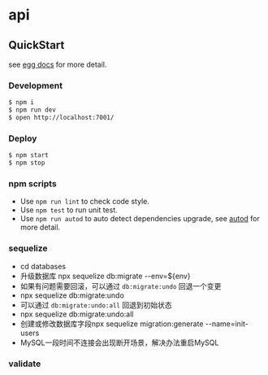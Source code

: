 # api



## QuickStart

<!-- add docs here for user -->

see [egg docs][egg] for more detail.

### Development

```bash
$ npm i
$ npm run dev
$ open http://localhost:7001/
```

### Deploy

```bash
$ npm start
$ npm stop
```

### npm scripts

- Use `npm run lint` to check code style.
- Use `npm test` to run unit test.
- Use `npm run autod` to auto detect dependencies upgrade, see [autod](https://www.npmjs.com/package/autod) for more detail.

[egg]: https://eggjs.org

### sequelize

- cd databases
- 升级数据库 npx sequelize db:migrate --env=${env}
- 如果有问题需要回滚，可以通过 `db:migrate:undo` 回退一个变更
- npx sequelize db:migrate:undo
- 可以通过 `db:migrate:undo:all` 回退到初始状态
- npx sequelize db:migrate:undo:all
- 创建或修改数据库字段npx sequelize migration:generate --name=init-users
- MySQL一段时间不连接会出现断开场景，解决办法重启MySQL

### validate


